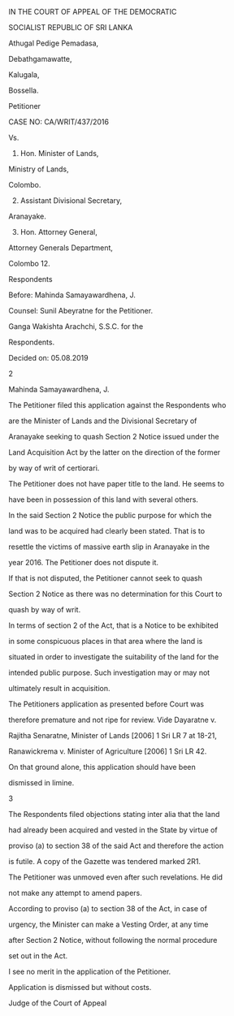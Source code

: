 IN THE COURT OF APPEAL OF THE DEMOCRATIC

SOCIALIST REPUBLIC OF SRI LANKA

Athugal Pedige Pemadasa,

Debathgamawatte,

Kalugala,

Bossella.

Petitioner

CASE NO: CA/WRIT/437/2016

Vs.

1. Hon. Minister of Lands,

Ministry of Lands,

Colombo.

2. Assistant Divisional Secretary,

Aranayake.

3. Hon. Attorney General,

Attorney Generals Department,

Colombo 12.

Respondents

Before: Mahinda Samayawardhena, J.

Counsel: Sunil Abeyratne for the Petitioner.

Ganga Wakishta Arachchi, S.S.C. for the

Respondents.

Decided on: 05.08.2019

2

Mahinda Samayawardhena, J.

The Petitioner filed this application against the Respondents who

are the Minister of Lands and the Divisional Secretary of

Aranayake seeking to quash Section 2 Notice issued under the

Land Acquisition Act by the latter on the direction of the former

by way of writ of certiorari.

The Petitioner does not have paper title to the land. He seems to

have been in possession of this land with several others.

In the said Section 2 Notice the public purpose for which the

land was to be acquired had clearly been stated. That is to

resettle the victims of massive earth slip in Aranayake in the

year 2016. The Petitioner does not dispute it.

If that is not disputed, the Petitioner cannot seek to quash

Section 2 Notice as there was no determination for this Court to

quash by way of writ.

In terms of section 2 of the Act, that is a Notice to be exhibited

in some conspicuous places in that area where the land is

situated in order to investigate the suitability of the land for the

intended public purpose. Such investigation may or may not

ultimately result in acquisition.

The Petitioners application as presented before Court was

therefore premature and not ripe for review. Vide Dayaratne v.

Rajitha Senaratne, Minister of Lands [2006] 1 Sri LR 7 at 18-21,

Ranawickrema v. Minister of Agriculture [2006] 1 Sri LR 42.

On that ground alone, this application should have been

dismissed in limine.

3

The Respondents filed objections stating inter alia that the land

had already been acquired and vested in the State by virtue of

proviso (a) to section 38 of the said Act and therefore the action

is futile. A copy of the Gazette was tendered marked 2R1.

The Petitioner was unmoved even after such revelations. He did

not make any attempt to amend papers.

According to proviso (a) to section 38 of the Act, in case of

urgency, the Minister can make a Vesting Order, at any time

after Section 2 Notice, without following the normal procedure

set out in the Act.

I see no merit in the application of the Petitioner.

Application is dismissed but without costs.

Judge of the Court of Appeal
